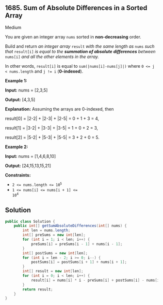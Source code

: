 ## 1685\. Sum of Absolute Differences in a Sorted Array

Medium

You are given an integer array `nums` sorted in **non-decreasing** order.

Build and return _an integer array_ `result` _with the same length as_ `nums` _such that_ `result[i]` _is equal to the **summation of absolute differences** between_ `nums[i]` _and all the other elements in the array._

In other words, `result[i]` is equal to `sum(|nums[i]-nums[j]|)` where `0 <= j < nums.length` and `j != i` (**0-indexed**).

**Example 1:**

**Input:** nums = [2,3,5]

**Output:** [4,3,5]

**Explanation:** Assuming the arrays are 0-indexed, then

result[0] = \|2-2\| + \|2-3\| + \|2-5\| = 0 + 1 + 3 = 4,

result[1] = \|3-2\| + \|3-3\| + \|3-5\| = 1 + 0 + 2 = 3,

result[2] = \|5-2\| + \|5-3\| + \|5-5\| = 3 + 2 + 0 = 5.

**Example 2:**

**Input:** nums = [1,4,6,8,10]

**Output:** [24,15,13,15,21]

**Constraints:**

*   <code>2 <= nums.length <= 10<sup>5</sup></code>
*   <code>1 <= nums[i] <= nums[i + 1] <= 10<sup>4</sup></code>

## Solution

```java
public class Solution {
    public int[] getSumAbsoluteDifferences(int[] nums) {
        int len = nums.length;
        int[] preSums = new int[len];
        for (int i = 1; i < len; i++) {
            preSums[i] = preSums[i - 1] + nums[i - 1];
        }
        int[] postSums = new int[len];
        for (int i = len - 2; i >= 0; i--) {
            postSums[i] = postSums[i + 1] + nums[i + 1];
        }
        int[] result = new int[len];
        for (int i = 0; i < len; i++) {
            result[i] = nums[i] * i - preSums[i] + postSums[i] - nums[i] * (len - i - 1);
        }
        return result;
    }
}
```